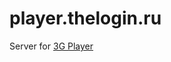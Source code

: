 player.thelogin.ru
==================

Server for [3G Player](https://github.com/themylogin/3G-Player)
